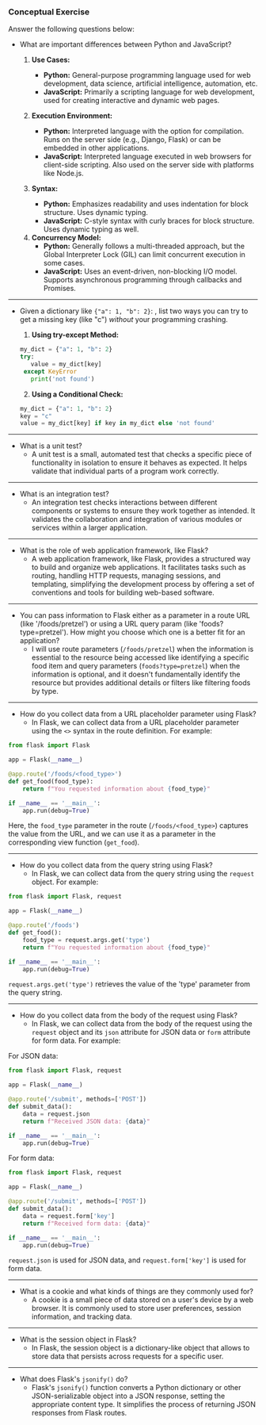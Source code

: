 ### Conceptual Exercise

Answer the following questions below:

- What are important differences between Python and JavaScript?
  1. **Use Cases:**
     - **Python:** General-purpose programming language used for web development, data science, artificial intelligence, automation, etc.
     - **JavaScript:** Primarily a scripting language for web development, used for creating interactive and dynamic web pages.

  2. **Execution Environment:**
     - **Python:** Interpreted language with the option for compilation. Runs on the server side (e.g., Django, Flask) or can be embedded in other applications.
     - **JavaScript:** Interpreted language executed in web browsers for client-side scripting. Also used on the server side with platforms like Node.js.

  3. **Syntax:**
     - **Python:** Emphasizes readability and uses indentation for block structure. Uses dynamic typing.
     - **JavaScript:** C-style syntax with curly braces for block structure. Uses dynamic typing as well.

  <!-- 4. **Typing:**
     - **Python:** Dynamically typed (variable types are determined at runtime).
     - **JavaScript:** Dynamically typed. -->

  4. **Concurrency Model:**
     - **Python:** Generally follows a multi-threaded approach, but the Global Interpreter Lock (GIL) can limit concurrent execution in some cases.
     - **JavaScript:** Uses an event-driven, non-blocking I/O model. Supports asynchronous programming through callbacks and Promises.

---

- Given a dictionary like ``{"a": 1, "b": 2}``: , list two ways you
  can try to get a missing key (like "c") *without* your programming
  crashing.
  1. **Using try-except Method:**
   ```python
   my_dict = {"a": 1, "b": 2}
   try:
      value = my_dict[key]
    except KeyError
      print('not found')
   ```

  2. **Using a Conditional Check:**
   ```python
   my_dict = {"a": 1, "b": 2}
   key = "c"
   value = my_dict[key] if key in my_dict else 'not found'
   ```

---

- What is a unit test?
  - A unit test is a small, automated test that checks a specific piece of functionality in isolation to ensure it behaves as expected. It helps validate that individual parts of a program work correctly.
  
---

- What is an integration test?
  - An integration test checks interactions between different components or systems to ensure they work together as intended. It validates the collaboration and integration of various modules or services within a larger application.

---

- What is the role of web application framework, like Flask?
  - A web application framework, like Flask, provides a structured way to build and organize web applications. It facilitates tasks such as routing, handling HTTP requests, managing sessions, and templating, simplifying the development process by offering a set of conventions and tools for building web-based software.

---

- You can pass information to Flask either as a parameter in a route URL
  (like '/foods/pretzel') or using a URL query param (like
  'foods?type=pretzel'). How might you choose which one is a better fit
  for an application?
  - I will use route parameters (`/foods/pretzel`) when the information is essential to the resource being accessed like identifying a specific food item and query parameters (`foods?type=pretzel`) when the information is optional, and it doesn't fundamentally identify the resource but provides additional details or filters like filtering foods by type.

---

- How do you collect data from a URL placeholder parameter using Flask?
  - In Flask, we can collect data from a URL placeholder parameter using the `<>` syntax in the route definition. For example:

```python
from flask import Flask

app = Flask(__name__)

@app.route('/foods/<food_type>')
def get_food(food_type):
    return f"You requested information about {food_type}"

if __name__ == '__main__':
    app.run(debug=True)
```
Here, the `food_type` parameter in the route (`/foods/<food_type>`) captures the value from the URL, and we can use it as a parameter in the corresponding view function (`get_food`).

---

- How do you collect data from the query string using Flask?
  - In Flask, we can collect data from the query string using the `request` object. For example:

```python
from flask import Flask, request

app = Flask(__name__)

@app.route('/foods')
def get_food():
    food_type = request.args.get('type')
    return f"You requested information about {food_type}"

if __name__ == '__main__':
    app.run(debug=True)
```
`request.args.get('type')` retrieves the value of the 'type' parameter from the query string.

---

- How do you collect data from the body of the request using Flask?
  - In Flask, we can collect data from the body of the request using the `request` object and its `json` attribute for JSON data or `form` attribute for form data. For example:

For JSON data:
```python
from flask import Flask, request

app = Flask(__name__)

@app.route('/submit', methods=['POST'])
def submit_data():
    data = request.json
    return f"Received JSON data: {data}"

if __name__ == '__main__':
    app.run(debug=True)
```

For form data:
```python
from flask import Flask, request

app = Flask(__name__)

@app.route('/submit', methods=['POST'])
def submit_data():
    data = request.form['key']
    return f"Received form data: {data}"

if __name__ == '__main__':
    app.run(debug=True)
```
`request.json` is used for JSON data, and `request.form['key']` is used for form data.

---

- What is a cookie and what kinds of things are they commonly used for?
  - A cookie is a small piece of data stored on a user's device by a web browser. 
  It is commonly used to store user preferences, session information, and tracking data.

---

- What is the session object in Flask?
  - In Flask, the session object is a dictionary-like object that allows to store data that persists across requests for a specific user.

---

- What does Flask's `jsonify()` do?
  - Flask's `jsonify()` function converts a Python dictionary or other JSON-serializable object into a JSON response, setting the appropriate content type. It simplifies the process of returning JSON responses from Flask routes.
